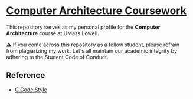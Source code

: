 # [Computer Architecture Coursework](https://github.com/typinghare/computer-architecture-uml?tab=readme-ov-file#computer-architecture-uml)

This repository serves as my personal profile for the **Computer Architecture** course at UMass Lowell.

⚠️ If you come across this repository as a fellow student, please refrain from plagiarizing my work. Let's all maintain our academic integrity by adhering to the Student Code of Conduct.

## Reference

* [C Code Style](https://github.com/MaJerle/c-code-style)